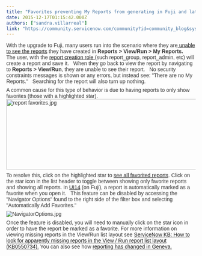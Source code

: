 ```yaml
---
title: "Favorites preventing My Reports from generating in Fuji and later versions"
date: 2015-12-17T01:15:42.000Z
authors: ["sandra.villarreal"]
link: "https://community.servicenow.com/community?id=community_blog&sys_id=078d2a69dbd0dbc01dcaf3231f961901"
---
```

<p style="margin-top: 0.4em; margin-bottom: 0.5em; color: #333333; font-family: Omnes-pro, Arial, Verdana, sans-serif;">With the upgrade to Fuji, many users run into the scenario where they are<a title="i.service-now.com/kb_view.do?sysparm_article=KB0550734" href="https://hi.service-now.com/kb_view.do?sysparm_article=KB0550734"> unable to see the reports</a> they have created in<strong> Reports &gt; View/Run &gt; My Reports.</strong>   The user, with the <a title="ki.servicenow.com/index.php?title=Reporting#Roles" href="http://wiki.servicenow.com/index.php?title=Reporting#Roles">report creation role </a>(such report_group, report_admin, etc) will create a report and save it.   When they go back to view the report by navigating to <strong>Reports &gt; View/Run</strong>, they are unable to see their report.   No security constraints messages is shown or any errors, but instead see: "There are no My Reports."   Searching for the report will also turn up nothing.</p><p style="margin-top: 0.4em; margin-bottom: 0.5em; color: #333333; font-family: Omnes-pro, Arial, Verdana, sans-serif;"></p><p style="margin-top: 0.4em; margin-bottom: 0.5em; color: #333333; font-family: Omnes-pro, Arial, Verdana, sans-serif;">A common cause for this type of behavior is due to having reports to only <span style="color: #333333; font-family: Omnes-pro, Arial, Verdana, sans-serif;">show favorites (those with a highlighted star).<img   alt="report favorites.jpg" class="image-3 jive-image" src="7ea62331db181704ed6af3231f961918.iix" style="width: 620px; height: 188px; display: block; margin-left: auto; margin-right: auto;"/></span></p><p style="margin-top: 0.4em; margin-bottom: 0.5em; color: #333333; font-family: Omnes-pro, Arial, Verdana, sans-serif;"></p><p style="margin-top: 0.4em; margin-bottom: 0.5em; color: #333333; font-family: Omnes-pro, Arial, Verdana, sans-serif;"><span style="color: #333333; font-family: Omnes-pro, Arial, Verdana, sans-serif;">To resolve this, click on the highlighted star to <a title="ki.servicenow.com/index.php?title=Generating_Reports#Viewing_Favorite_Reports_in_UI14" href="http://wiki.servicenow.com/index.php?title=Generating_Reports#Viewing_Favorite_Reports_in_UI14">see all favorited reports</a>. Click on the star icon in the list header </span>to toggle between showing only favorite reports and showing all reports. <span style="color: #333333; font-family: Omnes-pro, Arial, Verdana, sans-serif;">In <a title="ki.servicenow.com/index.php?title=Administering_the_User_Interface" href="http://wiki.servicenow.com/index.php?title=Administering_the_User_Interface">UI14</a> (on Fuji), a report is automatically marked as a favorite when you open it.   This feature can be disabled by accessing the "Navigator Options" found to the right side of the filter box and selecting "Automatically Add Favorites." </span></p><p style="margin-top: 0.4em; margin-bottom: 0.5em; color: #333333; font-family: Omnes-pro, Arial, Verdana, sans-serif;"><img   alt="NavigatorOptions.jpg" class="image-4 jive-image" src="977a010adb1c97041dcaf3231f9619b5.iix" style="height: auto; display: block; margin-left: auto; margin-right: auto;"/></p><p style="margin-top: 0.4em; margin-bottom: 0.5em; color: #333333; font-family: Omnes-pro, Arial, Verdana, sans-serif;"><span style="color: #333333; font-family: Omnes-pro, Arial, Verdana, sans-serif;">Once the feature is disabled, you will need to manually click on the star icon in order to have the report be marked as a favorite. For more information on viewing missing reports in the View/Run list layout see <a href="https://hi.service-now.com/kb_view.do?sysparm_article=KB0550734" title="https://hi.service-now.com/kb_view.do?sysparm_article=KB0550734">ServiceNow KB: How to look for apparently missing reports in the View / Run report list layout (KB0550734).</a> You can also see how <a title="ocs.servicenow.com/use/reporting/concept/c_Report.html" href="https://docs.servicenow.com/use/reporting/concept/c_Report.html">reporting has changed in Geneva.</a> </span></p>